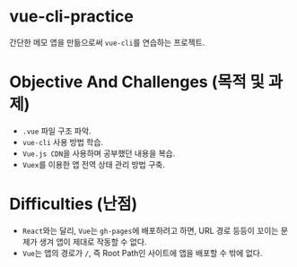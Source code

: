 # vue-cli-practice
간단한 메모 앱을 만듦으로써 `vue-cli`를 연습하는 프로젝트.

# Objective And Challenges (목적 및 과제)
- `.vue` 파일 구조 파악.
- `vue-cli` 사용 방법 학습.
- `Vue.js CDN`을 사용하며 공부했던 내용을 복습.
- `Vuex`를 이용한 앱 전역 상태 관리 방법 구축.

# Difficulties (난점)
- `React`와는 달리, `Vue`는 `gh-pages`에 배포하려고 하면, URL 경로 등등이 꼬이는 문제가 생겨 앱이 제대로 작동할 수 없다.
- `Vue`는 앱의 경로가 `/`, 즉 Root Path인 사이트에 앱을 배포할 수 밖에 없다.
